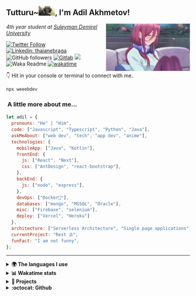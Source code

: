 <h2>Tutturu~<img src="img/tuturu.gif" width="45" alt="">, I'm Adil Akhmetov! <img src="img/miku-dance.gif" width="50" alt=""></h2>
<img align='right' src="img/miku.gif" width="230" alt="">
<p><em>4th year student at <a href="https://sdu.edu.kz/">Suleyman Demirel University</a>
<a href="https://sdu.edu.kz/"><img src="img/sdu-ahegao.svg" align="right" width="100" alt=""></a>
</em></p>

[![Twitter Follow](https://img.shields.io/twitter/follow/weeebdev?label=Follow)](https://twitter.com/intent/follow?screen_name=weeebdev)
[![Linkedin: thaianebraga](https://img.shields.io/badge/-adildev-blue?style=flat-square&logo=Linkedin&logoColor=white&link=https://www.linkedin.com/in/adildev/)](https://www.linkedin.com/in/adildev/)
![GitHub followers](https://img.shields.io/github/followers/weeebdev?label=Follow&style=flat-square)
[![Gitlab](https://img.shields.io/badge/Gitlab-weeebdev-orange?style=flat-square&logo=gitlab)](https://gitlab.com/weeebdev)
![](https://visitor-badge.glitch.me/badge?page_id=weeebdev.weeebdev)
![Waka Readme](https://github.com/weeebdev/weeebdev/workflows/Waka%20Readme/badge.svg)
[![wakatime](https://wakatime.com/badge/user/1fb6390f-222e-4088-8de8-840ef1443858.svg)](https://wakatime.com/@1fb6390f-222e-4088-8de8-840ef1443858)
<!-- [![Leetcode badge](https://leetcode-badge.chyroc.cn/?name=user3449f)](https://leetcode.com/user3449f/) -->

👇 Hit in your console or terminal to connect with me.

```bash
npx weeebdev
```

### <img src="https://media.giphy.com/media/VgCDAzcKvsR6OM0uWg/giphy.gif" width="50" alt=""> A little more about me...

```javascript
let adil = {
  pronouns: "He" | "Him",
  code: ["Javascript", "Typescript", "Python", "Java"],
  askMeAbout: ["web dev", "tech", "app dev", "anime"],
  technologies: {
    mobileApp: ["Java", "Kotlin"],
    frontEnd: {
      js: ["React", "Next"],
      css: ["AntDesign", "react-bootstrap"],
    },
    backEnd: {
      js: ["node", "express"],
    },
    devOps: ["Docker🐳"],
    databases: ["mongo", "MSSQL", "Oracle"],
    misc: ["Firebase", "selenium"],
    deploy: ["Vercel", "Heroku"]
  },
  architecture: ["Serverless Architecture", "Single page applications"],
  currentProject: "Rest ⛱",
  funFact: "I am not funny",
};
```

---

<details>
  <summary><b>🌍 The languages I use</b></summary>
  <hr>
  
  
| ⏰ Past month | ⌛️ Past Year |
|---|---|
| <a href="https://wakatime.com/@adildev"><img src="https://wakatime.com/share/@adilDev/4ebe423a-b427-4031-b073-d221b9528df7.svg" height="300px"></a> | <a href="https://wakatime.com/@adildev"><img src="https://wakatime.com/share/@adilDev/1b4a30f1-9a7f-47fe-b8d2-0fc90f37fcd3.svg" height="300px"></a> |
</details>

<details>
<summary><b>📊 Wakatime stats</b><br></summary>
<div>
<hr/>

<!--START_SECTION:waka-->
![Profile Views](http://img.shields.io/badge/Profile%20Views-9-blue)

![Lines of code](https://img.shields.io/badge/From%20Hello%20World%20I%27ve%20Written-1.9%20million%20lines%20of%20code-blue)

**🐱 My GitHub Data** 

> 🏆 599 Contributions in the Year 2021
 > 
> 📦 266.7 kB Used in GitHub's Storage 
 > 
> 💼 Opted to Hire
 > 
> 📜 34 Public Repositories 
 > 
> 🔑 9 Private Repositories  
 > 
**I'm a Night 🦉** 

```text
🌞 Morning    36 commits     █░░░░░░░░░░░░░░░░░░░░░░░░   5.42% 
🌆 Daytime    183 commits    ███████░░░░░░░░░░░░░░░░░░   27.56% 
🌃 Evening    353 commits    █████████████░░░░░░░░░░░░   53.16% 
🌙 Night      92 commits     ███░░░░░░░░░░░░░░░░░░░░░░   13.86%

```
📅 **I'm Most Productive on Thursday** 

```text
Monday       104 commits    ████░░░░░░░░░░░░░░░░░░░░░   15.66% 
Tuesday      78 commits     ███░░░░░░░░░░░░░░░░░░░░░░   11.75% 
Wednesday    66 commits     ██░░░░░░░░░░░░░░░░░░░░░░░   9.94% 
Thursday     177 commits    ██████░░░░░░░░░░░░░░░░░░░   26.66% 
Friday       52 commits     ██░░░░░░░░░░░░░░░░░░░░░░░   7.83% 
Saturday     115 commits    ████░░░░░░░░░░░░░░░░░░░░░   17.32% 
Sunday       72 commits     ██░░░░░░░░░░░░░░░░░░░░░░░   10.84%

```


📊 **This Week I Spent My Time On** 

```text
⌚︎ Time Zone: Asia/Almaty

💬 Programming Languages: 
TypeScript               9 hrs 18 mins       ███████████░░░░░░░░░░░░░░   46.28% 
JSX                      2 hrs 41 mins       ███░░░░░░░░░░░░░░░░░░░░░░   13.35% 
YAML                     2 hrs 3 mins        ██░░░░░░░░░░░░░░░░░░░░░░░   10.28% 
Other                    1 hr 52 mins        ██░░░░░░░░░░░░░░░░░░░░░░░   9.33% 
Go                       1 hr 33 mins        ██░░░░░░░░░░░░░░░░░░░░░░░   7.76%

🔥 Editors: 
VS Code                  18 hrs 13 mins      ██████████████████████░░░   90.65% 
Fish                     1 hr 52 mins        ██░░░░░░░░░░░░░░░░░░░░░░░   9.33% 
Vim                      0 secs              ░░░░░░░░░░░░░░░░░░░░░░░░░   0.02%

🐱‍💻 Projects: 
Holy Waterfall 0         5 hrs 37 mins       ███████░░░░░░░░░░░░░░░░░░   27.97% 
Patient Meadow 93        4 hrs 48 mins       ██████░░░░░░░░░░░░░░░░░░░   23.94% 
homework-10-weeebdev     4 hrs 24 mins       █████░░░░░░░░░░░░░░░░░░░░   21.91% 
Terminal                 1 hr 52 mins        ██░░░░░░░░░░░░░░░░░░░░░░░   9.33% 
Dry Tooth 56             1 hr 16 mins        █░░░░░░░░░░░░░░░░░░░░░░░░   6.33%

💻 Operating System: 
Linux                    20 hrs 6 mins       █████████████████████████   100.0%

```

**I Mostly Code in JavaScript** 

```text
JavaScript               11 repos            ████░░░░░░░░░░░░░░░░░░░░░   18.64% 
Jupyter Notebook         11 repos            ████░░░░░░░░░░░░░░░░░░░░░   18.64% 
Go                       11 repos            ████░░░░░░░░░░░░░░░░░░░░░   18.64% 
Java                     6 repos             ██░░░░░░░░░░░░░░░░░░░░░░░   10.17% 
TypeScript               6 repos             ██░░░░░░░░░░░░░░░░░░░░░░░   10.17%

```


**Timeline**

![Chart not found](https://raw.githubusercontent.com/weeebdev/weeebdev/master/charts/bar_graph.png) 


 Last Updated on 15/11/2021
<!--END_SECTION:waka-->
</div>
</details>

<details>
<summary><b>🧾 Projects</b></summary>
<hr>

|Project|Status|
|---|---|
|[![ReadMe Card](https://github-readme-stats.vercel.app/api/pin/?username=weeebdev&repo=waifu.pics&theme=dracula)](https://github.com/weeebdev/waifu.pics)|[![time tracker](https://wakatime.com/badge/github/weeebdev/waifu.pics.svg)](https://wakatime.com/badge/github/weeebdev/waifu.pics)|
|[![ReadMe Card](https://github-readme-stats.vercel.app/api/pin/?username=mentor-ship&repo=mentorship&theme=dracula)](https://github.com/Mentor-ship/Mentorship)|[![time tracker](https://wakatime.com/badge/github/Mentor-ship/Mentorship.svg)](https://wakatime.com/badge/github/Mentor-ship/Mentorship)|
|[![ReadMe Card](https://github-readme-stats.vercel.app/api/pin/?username=masters-and-Abu&repo=tolqyn&theme=dracula)](https://github.com/Masters-and-Abu/Tolqyn)|[![time tracker](https://wakatime.com/badge/github/Masters-and-Abu/Tolqyn.svg)](https://wakatime.com/badge/github/Masters-and-Abu/Tolqyn)|
|[![ReadMe Card](https://github-readme-stats.vercel.app/api/pin/?username=dracula&repo=unigram&theme=dracula)](https://github.com/dracula/unigram)||

</details>

<details>
  <summary><b>:octocat: Github</b></summary>
  <hr>
  <a href="https://sourcekarma.vercel.app/weeebdev"><img src="https://sourcekarma-og.vercel.app/api/weeebdev/github" alt="" align="left"/></a>
  <img src="https://github-readme-stats.vercel.app/api?username=weeebdev&show_icons=true&theme=dracula&hide_title=true&hide_rank=true&count_private=true" align="right"/>
</details>
<div align="center">
  <kbd>
    <img src="https://waifu.now.sh/sfw/hug" alt="">
  </kbd>
</div>
